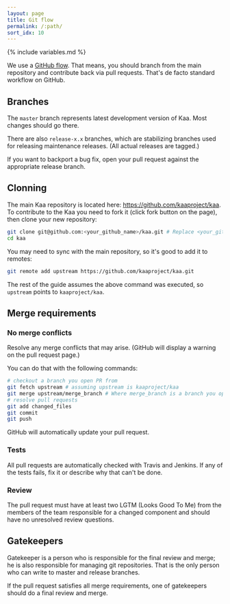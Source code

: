 ```yaml
---
layout: page
title: Git flow
permalink: /:path/
sort_idx: 10
---
```


{% include variables.md %}

We use a [GitHub flow](https://guides.github.com/introduction/flow/). That means, you should branch from the main repository and contribute back via pull requests. That's de facto standard workflow on GitHub.

## Branches

The `master` branch represents latest development version of Kaa. Most changes should go there.

There are also `release-x.x` branches, which are stabilizing branches used for releasing maintenance releases. (All actual releases are tagged.)

If you want to backport a bug fix, open your pull request against the appropriate release branch.

## Clonning

The main Kaa repository is located here: <https://github.com/kaaproject/kaa>. To contribute to the Kaa you need to fork it (click fork button on the page), then clone your new repository:

```sh
git clone git@github.com:<your_github_name>/kaa.git # Replace <your_github_name> with your github name.
cd kaa
```

You may need to sync with the main repository, so it's good to add it to remotes:

```sh
git remote add upstream https://github.com/kaaproject/kaa.git
```

The rest of the guide assumes the above command was executed, so `upstream` points to `kaaproject/kaa`.

## Merge requirements

### No merge conflicts

Resolve any merge conflicts that may arise. (GitHub will display a warning on the pull request page.)

You can do that with the following commands:

```sh
# checkout a branch you open PR from
git fetch upstream # assuming upstream is kaaproject/kaa
git merge upstream/merge_branch # Where merge_branch is a branch you open pull request against.
# resolve pull requests
git add changed_files
git commit
git push
```

GitHub will automatically update your pull request.

### Tests

All pull requests are automatically checked with Travis and Jenkins. If any of the tests fails, fix it or describe why that can't be done.

### Review

The pull request must have at least two LGTM (Looks Good To Me) from the members of the team responsible for a changed component and should have no unresolved review questions.

## Gatekeepers

Gatekeeper is a person who is responsible for the final review and merge; he is also responsible for managing git repositories. That is the only person who can write to master and release branches.

If the pull request satisfies all merge requirements, one of gatekeepers should do a final review and merge.
